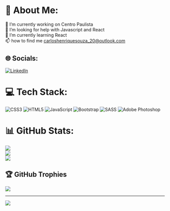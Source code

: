 # 💫 About Me:
🔭 I’m currently working on Centro Paulista<br>🤝 I’m looking for help with Javascript and React<br>🌱 I’m currently learning React <br>📫 how to find me carloshenriquesouza_20@outlook.com


## 🌐 Socials:
[![LinkedIn](https://img.shields.io/badge/LinkedIn-%230077B5.svg?logo=linkedin&logoColor=white)](https://linkedin.com/in/https://www.linkedin.com/in/carloshrqsouza/) 

# 💻 Tech Stack:
![CSS3](https://img.shields.io/badge/css3-%231572B6.svg?style=for-the-badge&logo=css3&logoColor=white) ![HTML5](https://img.shields.io/badge/html5-%23E34F26.svg?style=for-the-badge&logo=html5&logoColor=white) ![JavaScript](https://img.shields.io/badge/javascript-%23323330.svg?style=for-the-badge&logo=javascript&logoColor=%23F7DF1E) ![Bootstrap](https://img.shields.io/badge/bootstrap-%23563D7C.svg?style=for-the-badge&logo=bootstrap&logoColor=white) ![SASS](https://img.shields.io/badge/SASS-hotpink.svg?style=for-the-badge&logo=SASS&logoColor=white) ![Adobe Photoshop](https://img.shields.io/badge/adobephotoshop-%2331A8FF.svg?style=for-the-badge&logo=adobephotoshop&logoColor=white)
# 📊 GitHub Stats:
![](https://github-readme-stats.vercel.app/api?username=CarlosHrqSouza&theme=dark&hide_border=true&include_all_commits=false&count_private=false)<br/>
![](https://github-readme-streak-stats.herokuapp.com/?user=CarlosHrqSouza&theme=dark&hide_border=true)<br/>
![](https://github-readme-stats.vercel.app/api/top-langs/?username=CarlosHrqSouza&theme=dark&hide_border=true&include_all_commits=false&count_private=false&layout=compact)

## 🏆 GitHub Trophies
![](https://github-profile-trophy.vercel.app/?username=CarlosHrqSouza&theme=dracula&no-frame=true&no-bg=false&margin-w=4)

---
[![](https://visitcount.itsvg.in/api?id=CarlosHrqSouza&icon=5&color=1)](https://visitcount.itsvg.in)

<!-- Proudly created with GPRM ( https://gprm.itsvg.in ) -->
